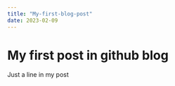 ```yaml
---
title: "My-first-blog-post"
date: 2023-02-09
---
```

# My first post in github blog #
Just a line in my post
